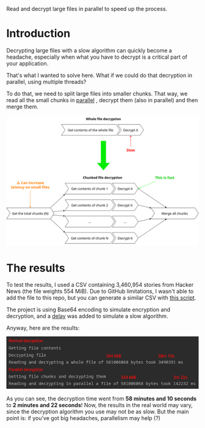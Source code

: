 Read and decrypt large files in parallel to speed up the process.

# Introduction

Decrypting large files with a slow algorithm can quickly become a headache, especially when what you have to decrypt is
a critical part of your application.

That's what I wanted to solve here. What if we could do that decryption in parallel, using multiple threads?

To do that, we need to split large files into smaller chunks. That way, we read all the small chunks
in [parallel](https://github.com/matias-pg/parallel-decryption/blob/master/src/main/java/dev/matiaspg/paralleldecryption/service/ChunkedFileService.java#L56)
, decrypt them (also in parallel) and then merge them.

![Diagram that explains how the normal decryption works and when it's done in parallel](images/diagram.png)

# The results

To test the results, I used a CSV containing 3,460,954 stories from Hacker News (the file weights 554 MiB). Due
to GitHub limitations, I wasn't able to add the file to this repo, but you can generate a similar CSV
with [this script](https://gist.github.com/matias-pg/041af42b10a6c520843c0cb356f98732).

The project is using Base64 encoding to simulate encryption and decryption, and
a [delay](https://github.com/matias-pg/parallel-decryption/blob/master/src/main/java/dev/matiaspg/paralleldecryption/encryption/DummyDecryptor.java#L19)
was added to simulate a slow algorithm.

Anyway, here are the results:

![Image containing the results](images/results.png)

As you can see, the decryption time went from **58 minutes and 10 seconds** to **2 minutes and 22 seconds**! Now, the
results in
the real world may vary, since the decryption algorithm you use may not be as slow. But the main point is: if you've got
big headaches, parallelism may help (?)